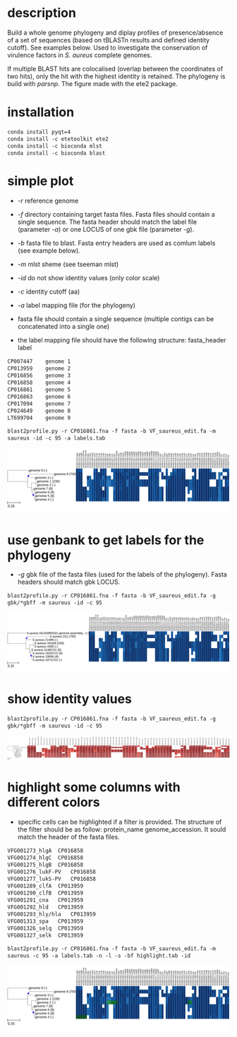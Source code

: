 
# description 

Build a whole genome phylogeny and diplay profiles of presence/absence of a set of sequences (based on tBLASTn results and defined identity cutoff). See examples below.
Used to investigate the conservation of virulence factors in *S. aureus* complete genomes.

If multiple BLAST hits are colocalised (overlap between the coordinates of two hits), only the hit with the highest identity is retained.
The phylogeny is build with *parsnp*. The figure made with the ete2 package.

# installation


```
conda install pyqt=4
conda install -c etetoolkit ete2
conda install -c bioconda mlst
conda install -c bioconda blast

```

# simple plot

- *-r* reference genome
- *-f* directory containing target fasta files. Fasta files should contain a single sequence. The fasta header should match the label file (parameter *-a*) or one LOCUS of one gbk file (parameter *-g*).
- *-b* fasta file to blast. Fasta entry headers are used as comlum labels (see example below).
- *-m* mlst sheme (see tseeman mlst)
- *-id* do not show identity values (only color scale)
- *-c* identity cutoff (aa)
- *-a* label mapping file (for the phylogeny)

- fasta file should contain a single sequence (multiple contigs can be concatenated into a single one)
- the label mapping file should have the following structure: fasta_header	label

```
CP007447	genome 1
CP013959	genome 2
CP016856	genome 3
CP016858	genome 4
CP016861	genome 5
CP016863	genome 6
CP017094	genome 7
CP024649	genome 8
LT699704	genome 9
```

```
blast2profile.py -r CP016861.fna -f fasta -b VF_saureus_edit.fa -m saureus -id -c 95 -a labels.tab

```

![plot](example/images/profile_labels.svg)

# use genbank to get labels for the phylogeny

- *-g* gbk file of the fasta files (used for the labels of the phylogeny). Fasta headers should match gbk LOCUS.

```
blast2profile.py -r CP016861.fna -f fasta -b VF_saureus_edit.fa -g gbk/*gbff -m saureus -id -c 95
```

![plot](example/images/profile_gbk_labels.svg)

# show identity values

```
blast2profile.py -r CP016861.fna -f fasta -b VF_saureus_edit.fa -g gbk/*gbff -m saureus -id -c 95
```

![plot](example/images/profile_identity.svg)



# highlight some columns with different colors

- specific cells can be highlighted if a filter is provided. The structure of the filter should be as follow: protein_name genome_accession. It sould match the header of the fasta files.


```
VFG001273_hlgA	CP016858
VFG001274_hlgC	CP016858
VFG001275_hlgB	CP016858
VFG001276_lukF-PV	CP016858
VFG001277_lukS-PV	CP016858
VFG001289_clfA	CP013959
VFG001290_clfB	CP013959
VFG001291_cna	CP013959
VFG001292_hld	CP013959
VFG001293_hly/hla	CP013959
VFG001313_spa	CP013959
VFG001326_selq	CP013959
VFG001327_selk	CP013959
```


```
blast2profile.py -r CP016861.fna -f fasta -b VF_saureus_edit.fa -m saureus -c 95 -a labels.tab -n -l -s -bf highlight.tab -id
```

![plot](example/images/profile_highlight.svg)




